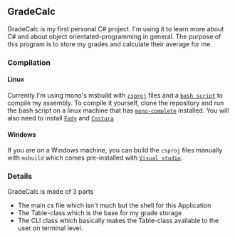 ## GradeCalc

GradeCalc is my first personal C# project. I'm using it to learn more about C# and about object orientated-programming in general.
The purpose of this program is to store my grades and calculate their average for me.

### Compilation
#### Linux
Currently I'm using mono's msbuild with [`csproj`](https://docs.microsoft.com/en-us/aspnet/web-forms/overview/deployment/web-deployment-in-the-enterprise/understanding-the-project-file) files and a [`bash script`](https://github.com/clragon/GradeCalc/blob/master/compile.sh) to compile my assembly. 
To compile it yourself, clone the repository and run the bash script on a linux machine that has [`mono-complete`](https://www.mono-project.com/download/stable/) installed. You will also need to install [`Fody`](https://www.nuget.org/packages/Fody/) and [`Costura`](https://www.nuget.org/packages/Costura.Fody/)
#### Windows
If you are on a Windows machine, you can build the `csproj` files manually with `msbuild` which comes pre-installed with [`Visual studio`](https://visualstudio.microsoft.com/).

### Details
GradeCalc is made of 3 parts
- The main cs file which isn't much but the shell for this Application
- The Table-class which is the base for my grade storage
- The CLI class which basically makes the Table-class available to the user on terminal level.


